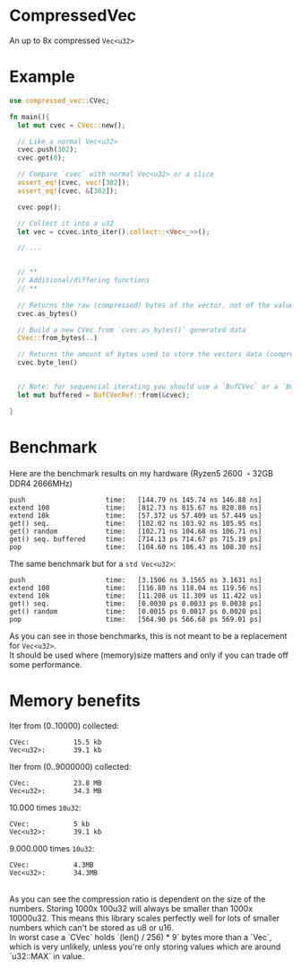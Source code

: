 # CompressedVec
An up to 8x compressed `Vec<u32>`

# Example
```rust
use compressed_vec::CVec;

fn main(){
  let mut cvec = CVec::new();

  // Like a normal Vec<u32>
  cvec.push(302);  
  cvec.get(0);

  // Compare `cvec` with normal Vec<u32> or a slice
  assert_eq!(cvec, vec![302]);
  assert_eq!(cvec, &[302]);

  cvec.pop();

  // Collect it into a u32
  let vec = ccvec.into_iter().collect::<Vec<_>>();

  // ...


  // **
  // Additional/differing functions
  // **
  
  // Returns the raw (compressed) bytes of the vector, not of the values
  cvec.as_bytes()

  // Build a new CVec from `cvec.as_bytes()` generated data
  CVec::from_bytes(..)

  // Returns the amount of bytes used to store the vectors data (compressed)
  cvec.byte_len()


  // Note: for sequencial iterating you should use a `BufCVec` or a `BufCVecRef`. This is much more efficient than iterating over `cvec.get(pos)`
  let mut buffered = BufCVecRef::from(&cvec);

}

```

# Benchmark
Here are the benchmark results on my hardware (Ryzen5 2600 ・32GB DDR4 2666MHz) <br>

```
push                    time:   [144.79 ns 145.74 ns 146.88 ns]
extend 100              time:   [812.73 ns 815.67 ns 820.80 ns]
extend 10k              time:   [57.372 us 57.409 us 57.449 us]
get() seq.              time:   [102.02 ns 103.92 ns 105.95 ns]
get() random            time:   [102.71 ns 104.68 ns 106.71 ns]
get() seq. buffered     time:   [714.13 ps 714.67 ps 715.19 ps]
pop                     time:   [104.60 ns 106.43 ns 108.30 ns]
```
The same benchmark but for a `std Vec<u32>`: <br>

```
push                    time:   [3.1506 ns 3.1565 ns 3.1631 ns]
extend 100              time:   [116.80 ns 118.04 ns 119.56 ns]
extend 10k              time:   [11.208 us 11.309 us 11.422 us]
get() seq.              time:   [0.0030 ps 0.0033 ps 0.0038 ps]
get() random            time:   [0.0015 ps 0.0017 ps 0.0020 ps]
pop                     time:   [564.90 ps 566.68 ps 569.01 ps]
```

As you can see in those benchmarks, this is not meant to be a replacement for `Vec<u32>`. <br>
It should be used where (memory)size matters and only if you can trade off some performance.

# Memory benefits

Iter from (0..10000) collected:
```
CVec:           15.5 kb
Vec<u32>:       39.1 kb
```

Iter from (0..9000000) collected:
```
CVec:           23.8 MB
Vec<u32>:       34.3 MB
```

10.000 times `10u32`:
```
CVec:           5 kb
Vec<u32>:       39.1 kb
```

9.000.000 times `10u32`:
```
CVec:           4.3MB
Vec<u32>:       34.3MB
```

<br>
As you can see the compression ratio is dependent on the size of the numbers. Storing 1000x 100u32 will always be smaller than 1000x 10000u32.
This means this library scales perfectly well for lots of smaller numbers which can't be stored as u8 or u16. <br>
In worst case a `CVec` holds `(len() / 256) * 9` bytes more than a `Vec<u32>`, which is very unlikely, unless you're only storing values which are around `u32::MAX` in value.
